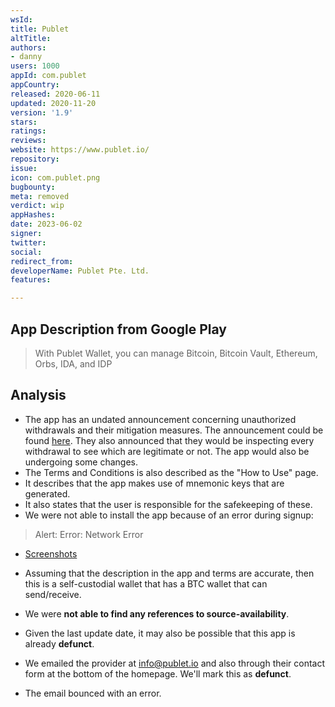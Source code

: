 ```yaml
---
wsId: 
title: Publet
altTitle: 
authors:
- danny
users: 1000
appId: com.publet
appCountry: 
released: 2020-06-11
updated: 2020-11-20
version: '1.9'
stars: 
ratings: 
reviews: 
website: https://www.publet.io/
repository: 
issue: 
icon: com.publet.png
bugbounty: 
meta: removed
verdict: wip
appHashes: 
date: 2023-06-02
signer: 
twitter: 
social: 
redirect_from: 
developerName: Publet Pte. Ltd.
features: 

---
```


## App Description from Google Play 

> With Publet Wallet, you can manage Bitcoin, Bitcoin Vault, Ethereum, Orbs, IDA, and IDP

## Analysis 

- The app has an undated announcement concerning unauthorized withdrawals and their mitigation measures. The announcement could be found [here](https://www.publet.io/how-to-use). They also announced that they would be inspecting every withdrawal to see which are legitimate or not. The app would also be undergoing some changes. 
- The Terms and Conditions is also described as the "How to Use" page. 
- It describes that the app makes use of mnemonic keys that are generated. 
- It also states that the user is responsible for the safekeeping of these. 
- We were not able to install the app because of an error during signup: 

> Alert: Error: Network Error 

- [Screenshots](https://twitter.com/BitcoinWalletz/status/1664479221194915840)

- Assuming that the description in the app and terms are accurate, then this is a self-custodial wallet that has a BTC wallet that can send/receive. 
- We were **not able to find any references to source-availability**.
- Given the last update date, it may also be possible that this app is already **defunct**. 
- We emailed the provider at info@publet.io and also through their contact form at the bottom of the homepage. We'll mark this as **defunct**.
- The email bounced with an error.
